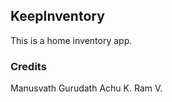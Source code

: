 ## KeepInventory


This is a home inventory app. 


### Credits


Manusvath Gurudath
Achu K.
Ram V. 


